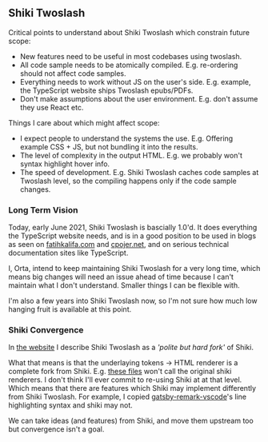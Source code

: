 ## Shiki Twoslash

Critical points to understand about Shiki Twoslash which constrain future scope:

 - New features need to be useful in most codebases using twoslash.
 - All code sample needs to be atomically compiled. E.g. re-ordering should not affect code samples.
 - Everything needs to work without JS on the user's side. E.g. example, the TypeScript website ships Twoslash epubs/PDFs.
 - Don't make assumptions about the user environment. E.g. don't assume they use React etc.

Things I care about which might affect scope:

 - I expect people to understand the systems the use. E.g. Offering example CSS + JS, but not bundling it into the results.
 - The level of complexity in the output HTML. E.g. we probably won't syntax highlight hover info.
 - The speed of development. E.g. Shiki Twoslash caches code samples at Twoslash level, so the compiling happens only if the code sample changes.

### Long Term Vision

Today, early June 2021, Shiki Twoslash is bascially 1.0'd. It does everything the TypeScript website needs,
and is in a good position to be used in blogs as seen on [fatihkalifa.com](https://fatihkalifa.com) and [cpojer.net](https://cpojer.net), and on serious technical documentation sites like TypeScript. 

I, Orta, intend to keep maintaining Shiki Twoslash for a very long time, which means big changes will need an issue ahead of time because I can't maintain what I don't understand. Smaller things I can be flexible with.

I'm also a few years into Shiki Twoslash now, so I'm not sure how much low hanging fruit is available at this point.

### Shiki Convergence

In [the website](https://shikijs.github.io/twoslash/) I describe Shiki Twoslash as a _'polite but hard fork'_ of Shiki. 

What that means is that the underlaying tokens -> HTML renderer is a complete fork from Shiki. E.g. [these files](packages/shiki-twoslash/src/renderers) won't call the original shiki renderers. I don't think I'll ever commit to re-using Shiki at at that level. Which means that there are features which Shiki may implement differently from Shiki Twoslash. For example, I copied [gatsby-remark-vscode](https://github.com/andrewbranch/gatsby-remark-vscode)'s line highlighting syntax and shiki may not. 

We can take ideas (and features) from Shiki, and move them upstream too but convergence isn't a goal.
